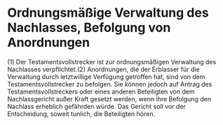 # Ordnungsmäßige Verwaltung des Nachlasses, Befolgung von Anordnungen

(1) Der Testamentsvollstrecker ist zur ordnungsmäßigen Verwaltung des Nachlasses verpflichtet.(2) Anordnungen, die der Erblasser für die Verwaltung durch letztwillige Verfügung getroffen hat, sind von dem Testamentsvollstrecker zu befolgen. Sie können jedoch auf Antrag des Testamentsvollstreckers oder eines anderen Beteiligten von dem Nachlassgericht außer Kraft gesetzt werden, wenn ihre Befolgung den Nachlass erheblich gefährden würde. Das Gericht soll vor der Entscheidung, soweit tunlich, die Beteiligten hören. 


